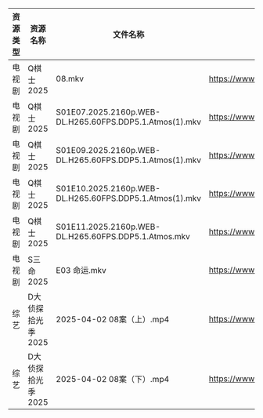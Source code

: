 | 资源类型 | 资源名称        | 文件名称                                                    | 分享链接                                 | 更新时间                |
| ---- | ----------- | ------------------------------------------------------- | ------------------------------------ | ------------------- |
| 电视剧  | Q棋士2025     | 08.mkv                                                  | https://www.alipan.com/s/gW6gdk7eMKN | 2025-04-03 08:06:43 |
| 电视剧  | Q棋士2025     | S01E07.2025.2160p.WEB-DL.H265.60FPS.DDP5.1.Atmos(1).mkv | https://www.alipan.com/s/gW6gdk7eMKN | 2025-04-03 08:06:43 |
| 电视剧  | Q棋士2025     | S01E09.2025.2160p.WEB-DL.H265.60FPS.DDP5.1.Atmos(1).mkv | https://www.alipan.com/s/gW6gdk7eMKN | 2025-04-03 08:06:42 |
| 电视剧  | Q棋士2025     | S01E10.2025.2160p.WEB-DL.H265.60FPS.DDP5.1.Atmos(1).mkv | https://www.alipan.com/s/gW6gdk7eMKN | 2025-04-03 08:06:42 |
| 电视剧  | Q棋士2025     | S01E11.2025.2160p.WEB-DL.H265.60FPS.DDP5.1.Atmos.mkv    | https://www.alipan.com/s/gW6gdk7eMKN | 2025-04-03 08:06:42 |
| 电视剧  | S三命2025     | E03 命运.mkv                                              | https://www.alipan.com/s/GWFLSvfnskQ | 2025-04-03 13:07:01 |
| 综艺   | D大侦探拾光季2025 | 2025-04-02 08案（上）.mp4                                   | https://www.alipan.com/s/yBeXFxUZNbB | 2025-04-03 00:08:29 |
| 综艺   | D大侦探拾光季2025 | 2025-04-02 08案（下）.mp4                                   | https://www.alipan.com/s/yBeXFxUZNbB | 2025-04-03 00:08:29 |
